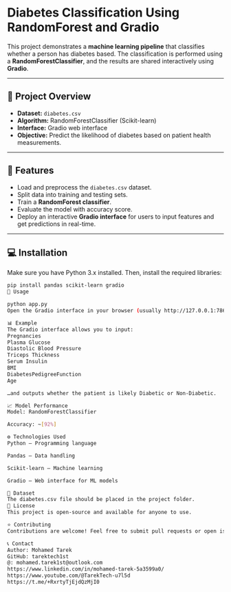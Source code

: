 # Diabetes Classification Using RandomForest and Gradio

This project demonstrates a **machine learning pipeline** that classifies whether a person has diabetes based.
The classification is performed using a **RandomForestClassifier**, and the results are shared interactively using **Gradio**.

---

## 📝 Project Overview

- **Dataset:** `diabetes.csv`
- **Algorithm:** RandomForestClassifier (Scikit-learn)
- **Interface:** Gradio web interface
- **Objective:** Predict the likelihood of diabetes based on patient health measurements.

---

## 🔧 Features

- Load and preprocess the `diabetes.csv` dataset.
- Split data into training and testing sets.
- Train a **RandomForest classifier**.
- Evaluate the model with accuracy score.
- Deploy an interactive **Gradio interface** for users to input features and get predictions in real-time.

---

## 💻 Installation

Make sure you have Python 3.x installed. Then, install the required libraries:

```bash
pip install pandas scikit-learn gradio
🚀 Usage

python app.py
Open the Gradio interface in your browser (usually http://127.0.0.1:7860/) and enter the patient data to get predictions.

📊 Example
The Gradio interface allows you to input:
Pregnancies
Plasma Glucose
Diastolic Blood Pressure
Triceps Thickness
Serum Insulin
BMI
DiabetesPedigreeFunction
Age

…and outputs whether the patient is likely Diabetic or Non-Diabetic.

📈 Model Performance
Model: RandomForestClassifier

Accuracy: ~[92%]

⚙️ Technologies Used
Python – Programming language

Pandas – Data handling

Scikit-learn – Machine learning

Gradio – Web interface for ML models

📁 Dataset
The diabetes.csv file should be placed in the project folder.
📜 License
This project is open-source and available for anyone to use.

⭐ Contributing
Contributions are welcome! Feel free to submit pull requests or open issues.

📞 Contact
Author: Mohamed Tarek
GitHub: tarektech1st
@: mohamed.tarek1st@outlook.com
https://www.linkedin.com/in/mohamed-tarek-5a3599a0/
https://www.youtube.com/@TarekTech-u7l5d
https://t.me/+RxrtyTjEjdQzMjI0
